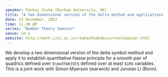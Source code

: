 ```yaml
---
speaker: Pankaj Vishe (Durham University, UK)
title: "A two dimensional version of the delta method and applications to quadratic forms"
date: 22 December, 2022
time: 11.30 AM
series: "Number Theory Seminar"
venue: LH-1
website: http://math.iisc.ac.in/~maheshkakde/currentseminar.html
---
```


We develop a two dimensional version of the delta symbol method and apply it to establish quantitative Hasse principle for a smooth pair of quadrics defined over `$\mathbb{Q}$` defined over at least `$10$` variables. This is a joint work with Simon Myerson (warwick) and Junxian Li (Bonn).
